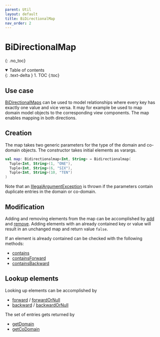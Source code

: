 ```yaml
---
parent: Util
layout: default
title: BiDirectionalMap
nav_order: 2
---
```


# BiDirectionalMap

{: .no_toc}
<details open markdown="block">
  <summary>
    Table of contents
  </summary>
  {: .text-delta }
1. TOC
{:toc}
</details>

[BiDirectionalMapDoc]: https://tudo-aqua.github.io/bgw/kotlin-docs/bgw-core/tools.aqua.bgw.util/-bidirectional-map/index.html

## Use case
[BiDirectionalMaps][BiDirectionalMapDoc] can be used to model relationships where every key has exactly one value and 
vice versa.
It may for example be used to map domain model objects to the corresponding view components. The map enables mapping in both directions.

## Creation
The map takes two generic parameters for the type of the domain and co-domain objects. 
The constructor takes initial elements as varargs.
````kotlin
val map: Bidirectionalmap<Int, String> = Bidirectionalmap(
  Tuple<Int, String>(1, "ONE"),
  Tuple<Int, String>(6, "SIX"),
  Tuple<Int, String>(10, "TEN")
)
````
Note that an [IllegalArgumentException](https://docs.oracle.com/en/java/javase/11/docs/api/java.base/java/lang/IllegalArgumentException.html) 
is thrown if the parameters contain duplicate entries in the domain or co-domain.

## Modification
Adding and removing elements from the map can be accomplished by [add](https://tudo-aqua.github.io/bgw/kotlin-docs/bgw-core/tools.aqua.bgw.util/-bidirectional-map/add.html) and [remove](https://tudo-aqua.github.io/bgw/kotlin-docs/bgw-core/tools.aqua.bgw.util/-bidirectional-map/remove.html).
Adding elements with an already contained key or value will result in an unchanged map and return value ``false``.

If an element is already contained can be checked with the following methods:
* [contains](https://tudo-aqua.github.io/bgw/kotlin-docs/bgw-core/tools.aqua.bgw.util/-bidirectional-map/contains.html)
* [containsForward](https://tudo-aqua.github.io/bgw/kotlin-docs/bgw-core/tools.aqua.bgw.util/-bidirectional-map/contains-forward.html)
* [containsBackward](https://tudo-aqua.github.io/bgw/kotlin-docs/bgw-core/tools.aqua.bgw.util/-bidirectional-map/contains-backward.html)

## Lookup elements
Looking up elements can be accomplished by
* [forward](https://tudo-aqua.github.io/bgw/kotlin-docs/bgw-core/tools.aqua.bgw.util/-bidirectional-map/forward.html) / [forwardOrNull](https://tudo-aqua.github.io/bgw/kotlin-docs/bgw-core/tools.aqua.bgw.util/-bidirectional-map/forward-or-null.html)
* [backward](https://tudo-aqua.github.io/bgw/kotlin-docs/bgw-core/tools.aqua.bgw.util/-bidirectional-map/backward.html) / [backwardOrNull](https://tudo-aqua.github.io/bgw/kotlin-docs/bgw-core/tools.aqua.bgw.util/-bidirectional-map/backward-or-null.html)

The set of entries gets returned by
* [getDomain](https://tudo-aqua.github.io/bgw/kotlin-docs/bgw-core/tools.aqua.bgw.util/-bidirectional-map/get-domain.html)
* [getCoDomain](https://tudo-aqua.github.io/bgw/kotlin-docs/bgw-core/tools.aqua.bgw.util/-bidirectional-map/get-co-domain.html)
